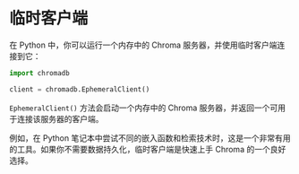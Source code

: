 # 临时客户端

在 Python 中，你可以运行一个内存中的 Chroma 服务器，并使用临时客户端连接到它：

```python
import chromadb

client = chromadb.EphemeralClient()
```

`EphemeralClient()` 方法会启动一个内存中的 Chroma 服务器，并返回一个可用于连接该服务器的客户端。

例如，在 Python 笔记本中尝试不同的嵌入函数和检索技术时，这是一个非常有用的工具。如果你不需要数据持久化，临时客户端是快速上手 Chroma 的一个良好选择。